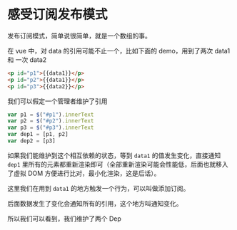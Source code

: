 # 感受订阅发布模式

发布订阅模式，简单说很简单，就是一个数组的事。

在 vue 中，对 data 的引用可能不止一个，比如下面的 demo，用到了两次 data1 和 一次 data2

```html
<p id="p1">{{data1}}</p>
<p id="p2">{{data1}}</p>
<p id="p3">{{data2}}</p>
```

我们可以假定一个管理者维护了引用

```js
var p1 = $("#p1").innerText
var p2 = $("#p2").innerText
var p3 = $("#p3").innerText
var dep1 = [p1, p2]
var dep2 = [p3]
```

如果我们能维护到这个相互依赖的状态，等到 `data1` 的值发生变化，直接通知 `dep1` 里所有的元素都重新渲染即可（全部重新渲染可能会性能低，后面也就移入了虚拟 DOM 方便进行比对，最小化渲染，这是后话）。

这里我们在用到 `data1` 的地方触发一个行为，可以叫做添加订阅。

后面数据发生了变化会通知所有的引用，这个地方叫通知变化。

所以我们可以看到，我们维护了两个 Dep
